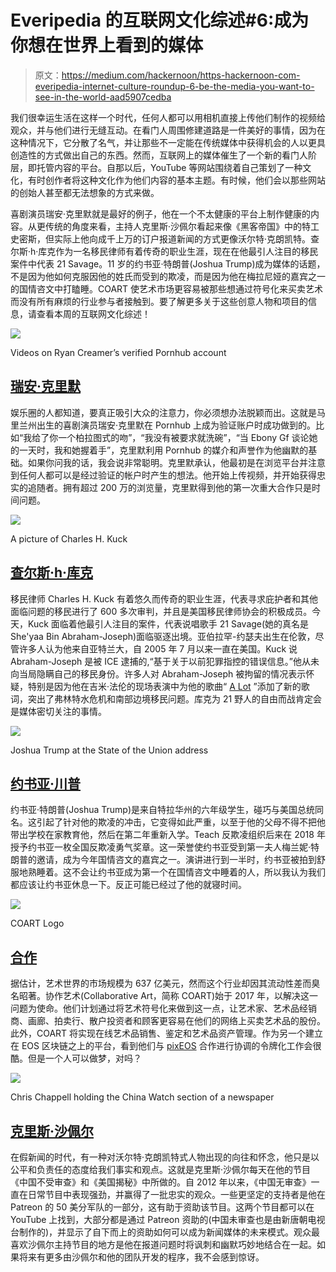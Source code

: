 # Everipedia 的互联网文化综述#6:成为你想在世界上看到的媒体

> 原文：<https://medium.com/hackernoon/https-hackernoon-com-everipedia-internet-culture-roundup-6-be-the-media-you-want-to-see-in-the-world-aad5907cedba>

我们很幸运生活在这样一个时代，任何人都可以用相机直接上传他们制作的视频给观众，并与他们进行无缝互动。在看门人周围修建道路是一件美好的事情，因为在这种情况下，它分散了名气，并让那些不一定能在传统媒体中获得机会的人以更具创造性的方式做出自己的东西。然而，互联网上的媒体催生了一个新的看门人阶层，即托管内容的平台。自那以后，YouTube 等网站围绕着自己策划了一种文化，有时创作者将这种文化作为他们内容的基本主题。有时候，他们会以那些网站的创始人甚至都无法想象的方式来做。

喜剧演员瑞安·克里默就是最好的例子，他在一个不太健康的平台上制作健康的内容。从更传统的角度来看，主持人克里斯·沙佩尔看起来像《黑客帝国》中的特工史密斯，但实际上他向成千上万的订户报道新闻的方式更像沃尔特·克朗凯特。查尔斯·h·库克作为一名移民律师有着传奇的职业生涯，现在在他最引人注目的移民案件中代表 21 Savage。11 岁的约书亚·特朗普(Joshua Trump)成为媒体的话题，不是因为他如何克服因他的姓氏而受到的欺凌，而是因为他在梅拉尼娅的嘉宾之一的国情咨文中打瞌睡。COART 使艺术市场更容易被那些想通过符号化来买卖艺术而没有所有麻烦的行业参与者接触到。要了解更多关于这些创意人物和项目的信息，请查看本周的互联网文化综述！

![](img/9eb05a75733911da86dbe81e964208b7.png)

Videos on Ryan Creamer’s verified Pornhub account

## [瑞安·克里默](https://everipedia.org/wiki/lang_en/ryan-creamer/)

娱乐圈的人都知道，要真正吸引大众的注意力，你必须想办法脱颖而出。这就是马里兰州出生的喜剧演员瑞安·克里默在 Pornhub 上成为验证账户时成功做到的。比如“我给了你一个柏拉图式的吻”，“我没有被要求就洗碗”，“当 Ebony Gf 谈论她的一天时，我和她握着手”，克里默利用 Pornhub 的媒介和声誉作为他幽默的基础。如果你问我的话，我会说非常聪明。克里默承认，他最初是在浏览平台并注意到任何人都可以是经过验证的帐户时产生的想法。他开始上传视频，并开始获得忠实的追随者。拥有超过 200 万的浏览量，克里默得到他的第一次重大合作只是时间问题。

![](img/2cabf1ea399b783838af30c5c64b30b7.png)

A picture of Charles H. Kuck

## [查尔斯·h·库克](https://everipedia.org/wiki/lang_en/charles-h-kuck/)

移民律师 Charles H. Kuck 有着悠久而传奇的职业生涯，代表寻求庇护者和其他面临问题的移民进行了 600 多次审判，并且是美国移民律师协会的积极成员。今天，Kuck 面临着他最引人注目的案件，代表说唱歌手 21 Savage(她的真名是 She'yaa Bin Abraham-Joseph)面临驱逐出境。亚伯拉罕-约瑟夫出生在伦敦，尽管许多人认为他来自亚特兰大，自 2005 年 7 月以来一直在美国。Kuck 说 Abraham-Joseph 是被 ICE 逮捕的,“基于关于以前犯罪指控的错误信息。”他从未向当局隐瞒自己的移民身份。许多人对 Abraham-Joseph 被拘留的情况表示怀疑，特别是因为他在吉米·法伦的现场表演中为他的歌曲“ [A Lot](https://www.youtube.com/watch?v=opKizJadkzA) ”添加了新的歌词，突出了弗林特水危机和南部边境移民问题。库克为 21 野人的自由而战肯定会是媒体密切关注的事情。

![](img/9f72a6183aa99d5429b708672dcd138e.png)

Joshua Trump at the State of the Union address

## [约书亚·川普](https://everipedia.org/wiki/lang_en/joshua-trump/)

约书亚·特朗普(Joshua Trump)是来自特拉华州的六年级学生，碰巧与美国总统同名。这引起了针对他的欺凌的冲击，它变得如此严重，以至于他的父母不得不把他带出学校在家教育他，然后在第二年重新入学。Teach 反欺凌组织后来在 2018 年授予约书亚一枚全国反欺凌勇气奖章。这一荣誉使约书亚受到第一夫人梅兰妮·特朗普的邀请，成为今年国情咨文的嘉宾之一。演讲进行到一半时，约书亚被拍到舒服地熟睡着。这不会让约书亚成为第一个在国情咨文中睡着的人，所以我认为我们都应该让约书亚休息一下。反正可能已经过了他的就寝时间。

![](img/7957caa0cf36d374a2cbb4a371898a52.png)

COART Logo

## [合作](https://everipedia.org/wiki/lang_en/coart-1/)

据估计，艺术世界的市场规模为 637 亿美元，然而这个行业却因其流动性差而臭名昭著。协作艺术(Collaborative Art，简称 COART)始于 2017 年，以解决这一问题为使命。他们计划通过将艺术符号化来做到这一点，让艺术家、艺术品经销商、画廊、拍卖行、散户投资者和顾客更容易在他们的网络上买卖艺术品的股份。此外，COART 将实现在线艺术品销售、鉴定和艺术品资产管理。作为另一个建立在 EOS 区块链之上的平台，看到他们与 [pixEOS](https://everipedia.org/wiki/lang_en/pixeos/) 合作进行协调的令牌化工作会很酷。但是一个人可以做梦，对吗？

![](img/68d13d603cbdeada8ab7463ace9b8245.png)

Chris Chappell holding the China Watch section of a newspaper

## [克里斯·沙佩尔](https://everipedia.org/wiki/lang_en/chris-chappell/)

在假新闻的时代，有一种对沃尔特·克朗凯特式人物出现的向往和怀念，他只是以公平和负责任的态度给我们事实和观点。这就是克里斯·沙佩尔每天在他的节目《中国不受审查》和《美国揭秘》中所做的。自 2012 年以来，《中国无审查》一直在日常节目中表现强劲，并赢得了一批忠实的观众。一些更坚定的支持者是他在 Patreon 的 50 美分军队的一部分，这有助于资助该节目。这两个节目都可以在 YouTube 上找到，大部分都是通过 Patreon 资助的(中国未审查也是由新唐朝电视台制作的)，并显示了自下而上的资助如何可以成为新闻媒体的未来模式。观众最喜欢沙佩尔主持节目的地方是他在报道问题时将讽刺和幽默巧妙地结合在一起。如果将来有更多由沙佩尔和他的团队开发的程序，我不会感到惊讶。